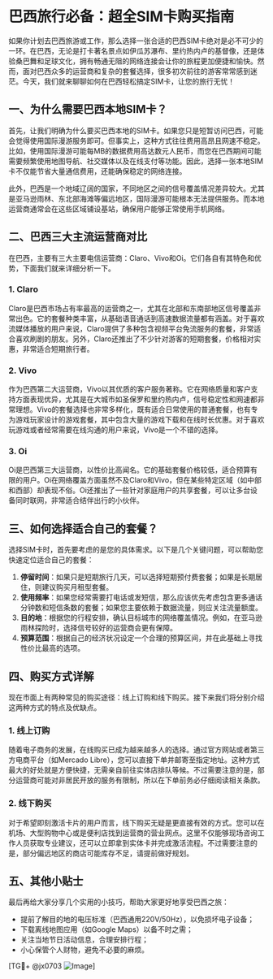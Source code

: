 # 巴西旅行必备：超全SIM卡购买指南

如果你计划去巴西旅游或工作，那么选择一张合适的巴西SIM卡绝对是必不可少的一环。在巴西，无论是打卡著名景点如伊瓜苏瀑布、里约热内卢的基督像，还是体验桑巴舞和足球文化，拥有畅通无阻的网络连接会让你的旅程更加便捷和愉快。然而，面对巴西众多的运营商和复杂的套餐选择，很多初次前往的游客常常感到迷茫。今天，我们就来聊聊如何在巴西轻松搞定SIM卡，让您的旅行无忧！

## 一、为什么需要巴西本地SIM卡？

首先，让我们明确为什么要买巴西本地的SIM卡。如果您只是短暂访问巴西，可能会觉得使用国际漫游服务即可。但事实上，这种方式往往费用高昂且网速不稳定。比如，使用国际漫游可能每MB的数据费用高达数元人民币，而您在巴西期间可能需要频繁使用地图导航、社交媒体以及在线支付等功能。因此，选择一张本地SIM卡不仅能节省大量通信费用，还能确保稳定的网络连接。

此外，巴西是一个地域辽阔的国家，不同地区之间的信号覆盖情况差异较大。尤其是亚马逊雨林、东北部海滩等偏远地区，国际漫游可能根本无法提供服务。而本地运营商通常会在这些区域铺设基站，确保用户能够正常使用手机网络。

## 二、巴西三大主流运营商对比

在巴西，主要有三大主要电信运营商：Claro、Vivo和Oi。它们各自有其特色和优势，下面我们就来详细分析一下。

### 1. Claro
Claro是巴西市场占有率最高的运营商之一，尤其在北部和东南部地区信号覆盖非常出色。它的套餐种类丰富，从基础语音通话到高速数据流量都有涵盖。对于喜欢流媒体播放的用户来说，Claro提供了多种包含视频平台免流服务的套餐，非常适合喜欢刷剧的朋友。另外，Claro还推出了不少针对游客的短期套餐，价格相对实惠，非常适合短期旅行者。

### 2. Vivo
作为巴西第二大运营商，Vivo以其优质的客户服务著称。它在网络质量和客户支持方面表现优异，尤其是在大城市如圣保罗和里约热内卢，信号稳定性和网速都非常理想。Vivo的套餐选择也非常多样化，既有适合日常使用的普通套餐，也有专为游戏玩家设计的游戏套餐，其中包含大量的游戏下载和在线时长优惠。对于喜欢玩游戏或者经常需要在线沟通的用户来说，Vivo是一个不错的选择。

### 3. Oi
Oi是巴西第三大运营商，以性价比高闻名。它的基础套餐价格较低，适合预算有限的用户。Oi在网络覆盖方面虽然不及Claro和Vivo，但在某些特定区域（如中部和西部）却表现不俗。Oi还推出了一些针对家庭用户的共享套餐，可以让多台设备同时联网，非常适合结伴出行的小伙伴。

## 三、如何选择适合自己的套餐？

选择SIM卡时，首先要考虑的是您的具体需求。以下是几个关键问题，可以帮助您快速定位适合自己的套餐：

1. **停留时间**：如果只是短期旅行几天，可以选择短期预付费套餐；如果是长期居住，则建议购买月租型套餐。
2. **使用频率**：如果您经常需要打电话或发短信，那么应该优先考虑包含更多通话分钟数和短信条数的套餐；如果您主要依赖于数据流量，则应关注流量额度。
3. **目的地**：根据您的行程安排，确认目标城市的网络覆盖情况。例如，在亚马逊雨林探险时，选择信号较好的运营商会更有保障。
4. **预算范围**：根据自己的经济状况设定一个合理的预算区间，并在此基础上寻找性价比最高的选项。

## 四、购买方式详解

现在市面上有两种常见的购买途径：线上订购和线下购买。接下来我们将分别介绍这两种方式的特点及优缺点。

### 1. 线上订购
随着电子商务的发展，在线购买已成为越来越多人的选择。通过官方网站或者第三方电商平台（如Mercado Libre），您可以直接下单并邮寄至指定地址。这种方式最大的好处就是方便快捷，无需亲自前往实体店排队等候。不过需要注意的是，部分运营商可能对非居民开放的服务有限制，所以在下单前务必仔细阅读相关条款。

### 2. 线下购买
对于希望即刻激活卡片的用户而言，线下购买无疑是更直接有效的方式。您可以在机场、大型购物中心或是便利店找到运营商的营业网点。这里不仅能够现场咨询工作人员获取专业建议，还可以立即拿到实体卡并完成激活流程。不过需要注意的是，部分偏远地区的商店可能库存不足，请提前做好规划。

## 五、其他小贴士

最后再给大家分享几个实用的小技巧，帮助大家更好地享受巴西之旅：
- 提前了解目的地的电压标准（巴西通用220V/50Hz），以免损坏电子设备；
- 下载离线地图应用（如Google Maps）以备不时之需；
- 关注当地节日活动信息，合理安排行程；
- 小心保管个人财物，避免不必要的麻烦。

[TG💪+ @jx0703 ![Image](https://github.com/user-attachments/assets/dbca1d08-cadb-493c-b0ec-ad6f7a83f270)]